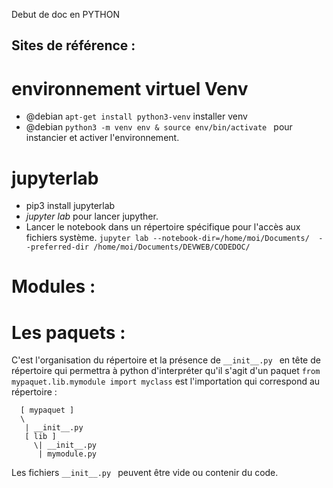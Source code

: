 Debut de doc en PYTHON

Sites de référence : 
- 

# environnement virtuel Venv
- @debian ` apt-get install python3-venv ` installer venv
- @debian `python3 -m venv env & source env/bin/activate ` pour  instancier et activer l'environnement.

# jupyterlab
- pip3 install jupyterlab
- _jupyter lab_  pour lancer jupyther.
- Lancer le notebook dans un répertoire spécifique pour l'accès aux fichiers système.
` jupyter lab --notebook-dir=/home/moi/Documents/  --preferred-dir /home/moi/Documents/DEVWEB/CODEDOC/ `

# Modules :

# Les paquets :
C'est l'organisation du répertoire et la présence de `__init__.py `  en tête de répertoire qui permettra à python d'interpréter qu'il s'agit d'un paquet
` from mypaquet.lib.mymodule import myclass ` est l'importation qui correspond au répertoire : 
```
  [ mypaquet ]
  \
   | __init__.py
   [ lib ]
     \| __init__.py
      | mymodule.py
```
Les fichiers `__init__.py ` peuvent être vide ou contenir du code. 
